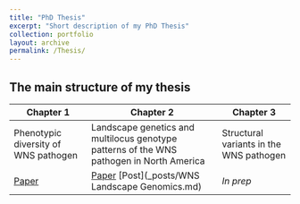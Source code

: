 ```yaml
---
title: "PhD Thesis"
excerpt: "Short description of my PhD Thesis"
collection: portfolio
layout: archive
permalink: /Thesis/
---
```


## The main structure of my thesis

| Chapter 1                                | Chapter 2                                                                                  | Chapter 3                               |
| ---------------------------------------- | ------------------------------------------------------------------------------------------ | --------------------------------------- |
| Phenotypic diversity of WNS pathogen     | Landscape genetics and multilocus genotype patterns of the WNS pathogen in North America   | Structural variants in the WNS pathogen |
| [Paper](_publications/2018-01-01-aem.md) | [Paper](_publications/2021-01-01-pdlandscape.md) [Post](\_posts/WNS Landscape Genomics.md) | _In prep_                               |
